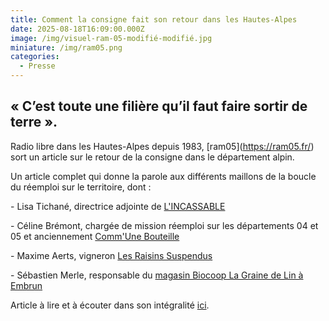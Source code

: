 ```yaml
---
title: Comment la consigne fait son retour dans les Hautes-Alpes
date: 2025-08-18T16:09:00.000Z
image: /img/visuel-ram-05-modifié-modifié.jpg
miniature: /img/ram05.png
categories:
  - Presse
---
```

## « C’est toute une filière qu’il faut faire sortir de terre ».

Radio libre dans les Hautes-Alpes depuis 1983, \[ram05](https://ram05.fr/) sort un article sur le retour de la consigne dans le département alpin. 




Un article complet qui donne la parole aux différents maillons de la boucle du réemploi sur le territoire, dont :



\- Lisa Tichané, directrice adjointe de [L'INCASSABLE](https://lincassable.com/)

\- Céline Brémont, chargée de mission réemploi sur les départements 04 et 05 et anciennement [Comm'Une Bouteille](https://www.communebouteille.org/)

\- Maxime Aerts, vigneron [Les Raisins Suspendus](https://www.les-raisins-suspendus.fr/)

\- Sébastien Merle, responsable du [magasin Biocoop La Graine de Lin à Embrun](https://lagrainedelin.biocoop.net/)







Article à lire et à écouter dans son intégralité [ici](https://ram05.fr/cest-toute-une-filiere-quil-fait-faire-sortir-de-terre-comment-la-consigne-fait-son-retour-dans-les-hautes-alpes).
